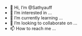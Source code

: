 - 👋 Hi, I’m @Sathyauff
- 👀 I’m interested in ...
- 🌱 I’m currently learning ...
- 💞️ I’m looking to collaborate on ...
- 📫 How to reach me ...

<!---
Sathyauff/Sathyauff is a ✨ special ✨ repository because its `README.md` (this file) appears on your GitHub profile.
You can click the Preview link to take a look at your changes.
--->

